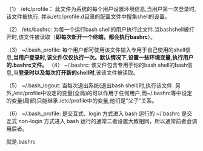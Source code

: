 

（1） /etc/profile： 此文件为系统的每个用户设置环境信息,当用户第一次登录时,该文件被执行. 并从/etc/profile.d目录的配置文件中搜集shell的设置。

（2） /etc/bashrc: 为每一个运行bash shell的用户执行此文件.当bashshell被打开时,该文件被读取（**即每次新开一个终端，都会执行bashrc**）。

（3） ~/.bash_profile: 每个用户都可使用该文件输入专用于自己使用的shell信息,**当用户登录时,该文件仅仅执行一次。默认情况下,设置一些环境变量,执行用户的.bashrc文件。**
（4） ~/.bashrc: 该文件包含专用于你的bash shell的bash信息,当**登录时以及每次打开新的shell时**,该该文件被读取。

（5） ~/.bash_logout: 当每次退出系统(退出bash shell)时,执行该文件. 另外,/etc/profile中设定的变量(全局)的可以作用于任何用户,而~/.bashrc等中设定的变量(局部)只能继承 /etc/profile中的变量,他们是"父子"关系。

（6） ~/.bash_profile: 是交互式、login 方式进入 bash 运行的
~/.bashrc 是交互式 non-login 方式进入 bash 运行的通常二者设置大致相同，所以通常前者会调用后者。

就是.bashrc